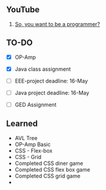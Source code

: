 ##  YouTube

1. [So, you want to be a programmer?](ttps://youtu.be/LV_r2ahaKto?si=IcQ54jrFaGp_hGut)








## TO-DO

- [x] OP-Amp
- [x] Java class assignment
- [ ] EEE-project deadline: 16-May
- [ ] Java project deadline: 16-May
- [ ] GED Assignment




## Learned

- AVL Tree
- OP-Amp Basic
- CSS - Flex-box
- CSS - Grid
- Completed CSS diner game
- Completed CSS flex box game
- Completed CSS grid game
- 